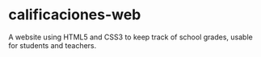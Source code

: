 calificaciones-web
==================

A website using HTML5 and CSS3 to keep track of school grades, usable for students and teachers.
